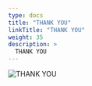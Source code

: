 ```yaml
---
type: docs
title: "THANK YOU"
linkTitle: "THANK YOU"
weight: 35
description: >
  THANK YOU
---
```


![THANK YOU](/images/bootcamp-slides/automated-tests-bootcamp/Slide35.PNG)
